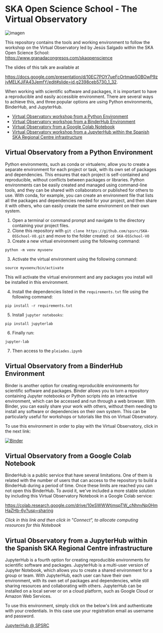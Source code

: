 # SKA Open Science School - The Virtual Observatory
![imagen](https://user-images.githubusercontent.com/7033451/236428499-32af9f82-7bf5-4128-a8af-b935e5b4a337.png)


This repository contains the tools and working environment to follow the workshop on the Virtual Observatory led by Jesús Salgado within the SKA Open Science School: https://www.granadacongresos.com/skaopenscience

The slides of this talk are available at 

https://docs.google.com/presentation/d/10EC7POY7ueFcOrtmap5OBOwP9zjyMELKJiFA43JemfY/edit#slide=id.g2398ceb5730_1_32.

When working with scientific software and packages, it is important to have a reproducible and easily accessible environment. There are several ways to achieve this, and three popular options are using Python environments, BinderHub, and JupyterHub.

* [Virtual Observatory workshop from a Python Environment](#virtual-observatory-from-a-python-environment)
* [Virtual Observatory workshop from a BinderHub Environment](#virtual-observatory-from-a-binderhub-environment)
* [Virtual Observatory from a Google Colab Notebook](#virtual-observatory-from-a-google-colab-notebook)
* [Virtual Observatory workshop from a JupyterHub within the Spanish SKA Regional Centre infrastructure](#virtual-observatory-from-a-jupyterhub-within-the-spanish-ska-regional-centre-infrastructure)

## Virtual Observatory from a Python Environment

Python environments, such as conda or virtualenv, allow you to create a separate environment for each project or task, with its own set of packages and dependencies. This ensures that each project is self-contained and reproducible, without conflicts between packages or libraries. Python environments can be easily created and managed using command-line tools, and they can be shared with collaborators or published for others to use. With conda, for example, you can create an environment file that lists all the packages and dependencies needed for your project, and then share it with others, who can easily create the same environment on their own system.

1. Open a terminal or command prompt and navigate to the directory containing your project files.
2. Clone this repository with `git clone https://github.com/spsrc/SKA-OSSchool-VO.git` and move to the folder created: `cd SKA-OSSchool-VO`
2. Create a new virtual environment using the following command:

``python -m venv myvoenv``

3. Activate the virtual environment using the following command:

``source myvoenv/bin/activate``

This will activate the virtual environment and any packages you install will be installed in this environment.

4. Install the dependencies listed in the `requirements.txt` file using the following command:

``pip install -r requirements.txt``

5. Install `jupyter notebooks`:

``pip install jupyterlab``

6. Finally run:

``jupyter-lab``

7. Then access to the `pleiades.ipynb`

## Virtual Observatory from a BinderHub Environment

Binder is another option for creating reproducible environments for scientific software and packages. Binder allows you to turn a repository containing Jupyter notebooks or Python scripts into an interactive environment, which can be accessed and run through a web browser. With Binder, you can easily share your work with others, without them needing to install any software or dependencies on their own system. This can be particularly useful for workshops or tutorials like this on Virtual Observatory.

To use this environment in order to play with the Virtual Observatory, click in the next link:

[![Binder](https://mybinder.org/badge_logo.svg)](https://mybinder.org/v2/gh/spsrc/SKA-OSSchool-VO/HEAD)


## Virtual Observatory from a Google Colab Notebook

BinderHub is a public service that have several limitations. One of them is related with the number of users that can access to the repository to build a BinderHub during a period of time. Once these limits are reached you can not open this BinderHub. To avoid it, we've included a more stable solution by including this Virtual Observatory Notebook in a Google Colab service:

https://colab.research.google.com/drive/10eSWWWtjmspTW_cNhnvNp0HmHaZHb-6y?usp=sharing

*Click in this link and then click in "Connect", to allocate computing resources for this Notebook*


## Virtual Observatory from a JupyterHub within the Spanish SKA Regional Centre infrastructure

JupyterHub is a fourth option for creating reproducible environments for scientific software and packages. JupyterHub is a multi-user version of Jupyter Notebook, which allows you to create a shared environment for a group or team. With JupyterHub, each user can have their own environment, with its own set of packages and dependencies, while still sharing resources and collaborating with others. JupyterHub can be installed on a local server or on a cloud platform, such as Google Cloud or Amazon Web Services.

To use this environment, simply click on the below's link and authenticate with your credentials. In this case use your registration email as username and password.

[JupyterHub @ SPSRC](https://spsrc-jupyter.iaa.csic.es/soos/)

